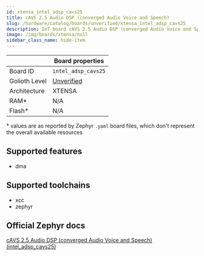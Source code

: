 ```yaml
---
id: xtensa_intel_adsp_cavs25
title: cAVS 2.5 Audio DSP (converged Audio Voice and Speech)
slug: /hardware/catalog/boards/unverified/xtensa_intel_adsp_cavs25
description: IoT board cAVS 2.5 Audio DSP (converged Audio Voice and Speech), compatible with Golioth at unverified level.
image: /img/boards/xtensa/null
sidebar_class_name: hide-item
---
```


[//]: # (This is an auto-generated file, do not edit! Changes to it will be lost upon re-generation)



|                | Board properties     |
| -------------  | -------------------- |
| Board ID       | `intel_adsp_cavs25` |
| Golioth Level  | [Unverified](/hardware#unverified-boards) |
| Architecture   | XTENSA |
| RAM*           | N/A |
| Flash*         | N/A |

\* values are as reported by Zephyr `.yaml` board files, which don't represent the overall available resources



## Supported features

* dma

## Supported toolchains

* xcc
* zephyr

## Official Zephyr docs

[cAVS 2.5 Audio DSP (converged Audio Voice and Speech) (intel_adsp_cavs25)](https://docs.zephyrproject.org/latest/boards/xtensa/intel_adsp_cavs25/doc/index.html)
